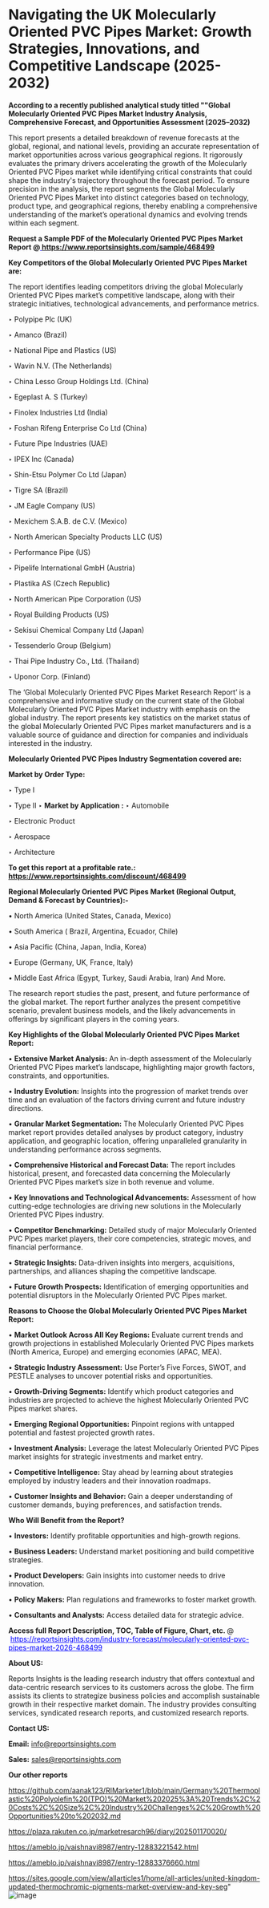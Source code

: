 # Navigating the UK Molecularly Oriented PVC Pipes Market: Growth Strategies, Innovations, and Competitive Landscape (2025-2032)

<strong>According to a recently published analytical study titled ""Global Molecularly Oriented PVC Pipes Market Industry Analysis, Comprehensive Forecast, and Opportunities Assessment (2025–2032)</strong>

This report presents a detailed breakdown of revenue forecasts at the global, regional, and national levels, providing an accurate representation of market opportunities across various geographical regions. It rigorously evaluates the primary drivers accelerating the growth of the Molecularly Oriented PVC Pipes market while identifying critical constraints that could shape the industry's trajectory throughout the forecast period. To ensure precision in the analysis, the report segments the Global Molecularly Oriented PVC Pipes Market into distinct categories based on technology, product type, and geographical regions, thereby enabling a comprehensive understanding of the market’s operational dynamics and evolving trends within each segment.

<strong>Request a Sample PDF of the Molecularly Oriented PVC Pipes Market Report </strong><strong>@<a href=https://www.reportsinsights.com/sample/468499 style=color:#0000ff;> https://www.reportsinsights.com/sample/468499</a></strong></font>

<strong>Key Competitors of the Global Molecularly Oriented PVC Pipes Market are:</strong>

The report identifies leading competitors driving the global Molecularly Oriented PVC Pipes market’s competitive landscape, along with their strategic initiatives, technological advancements, and performance metrics.

‣ Polypipe Plc (UK)

‣ Amanco (Brazil)

‣ National Pipe and Plastics (US)

‣ Wavin N.V. (The Netherlands)

‣ China Lesso Group Holdings Ltd. (China)

‣ Egeplast A. S (Turkey)

‣ Finolex Industries Ltd (India)

‣ Foshan Rifeng Enterprise Co Ltd (China)

‣ Future Pipe Industries (UAE)

‣ IPEX Inc (Canada)

‣ Shin-Etsu Polymer Co Ltd (Japan)

‣ Tigre SA (Brazil)

‣ JM Eagle Company (US)

‣ Mexichem S.A.B. de C.V. (Mexico)

‣ North American Specialty Products LLC (US)

‣ Performance Pipe (US)

‣ Pipelife International GmbH (Austria)

‣ Plastika AS (Czech Republic)

‣ North American Pipe Corporation (US)

‣ Royal Building Products (US)

‣ Sekisui Chemical Company Ltd (Japan)

‣ Tessenderlo Group (Belgium)

‣ Thai Pipe Industry Co., Ltd. (Thailand)

‣ Uponor Corp. (Finland)

The ‘Global Molecularly Oriented PVC Pipes Market Research Report’ is a comprehensive and informative study on the current state of the Global Molecularly Oriented PVC Pipes Market industry with emphasis on the global industry. The report presents key statistics on the market status of the global Molecularly Oriented PVC Pipes market manufacturers and is a valuable source of guidance and direction for companies and individuals interested in the industry.

<strong>Molecularly Oriented PVC Pipes Industry Segmentation covered are:</strong>

<strong>Market by Order Type: </strong>

‣ Type I

‣ Type II
‣ 
<strong>Market by Application :</strong>
‣ Automobile

‣ Electronic Product

‣ Aerospace

‣ Architecture

<strong>To get this report at a profitable rate.: <a href=https://www.reportsinsights.com/discount/468499 style=color:#0000ff;>https://www.reportsinsights.com/discount/468499</a></strong></font>

<strong>Regional Molecularly Oriented PVC Pipes Market (Regional Output, Demand &amp; Forecast by Countries):-</strong>

• North America (United States, Canada, Mexico)

• South America ( Brazil, Argentina, Ecuador, Chile)

• Asia Pacific (China, Japan, India, Korea)

• Europe (Germany, UK, France, Italy)

• Middle East Africa (Egypt, Turkey, Saudi Arabia, Iran) And More.

The research report studies the past, present, and future performance of the global market. The report further analyzes the present competitive scenario, prevalent business models, and the likely advancements in offerings by significant players in the coming years.

<strong>Key Highlights of the Global Molecularly Oriented PVC Pipes Market Report:</strong>

• <strong>Extensive Market Analysis:</strong> An in-depth assessment of the Molecularly Oriented PVC Pipes market’s landscape, highlighting major growth factors, constraints, and opportunities.

• <strong>Industry Evolution:</strong> Insights into the progression of market trends over time and an evaluation of the factors driving current and future industry directions.

• <strong>Granular Market Segmentation:</strong> The Molecularly Oriented PVC Pipes market report provides detailed analyses by product category, industry application, and geographic location, offering unparalleled granularity in understanding performance across segments.

• <strong>Comprehensive Historical and Forecast Data:</strong> The report includes historical, present, and forecasted data concerning the Molecularly Oriented PVC Pipes market’s size in both revenue and volume.

• <strong>Key Innovations and Technological Advancements:</strong> Assessment of how cutting-edge technologies are driving new solutions in the Molecularly Oriented PVC Pipes industry.

• <strong>Competitor Benchmarking:</strong> Detailed study of major Molecularly Oriented PVC Pipes market players, their core competencies, strategic moves, and financial performance.

• <strong>Strategic Insights:</strong> Data-driven insights into mergers, acquisitions, partnerships, and alliances shaping the competitive landscape.

• <strong>Future Growth Prospects:</strong> Identification of emerging opportunities and potential disruptors in the Molecularly Oriented PVC Pipes market.

<strong>Reasons to Choose the Global Molecularly Oriented PVC Pipes Market Report:</strong>

• <strong>Market Outlook Across All Key Regions:</strong> Evaluate current trends and growth projections in established Molecularly Oriented PVC Pipes markets (North America, Europe) and emerging economies (APAC, MEA).

• <strong>Strategic Industry Assessment:</strong> Use Porter’s Five Forces, SWOT, and PESTLE analyses to uncover potential risks and opportunities.

• <strong>Growth-Driving Segments:</strong> Identify which product categories and industries are projected to achieve the highest Molecularly Oriented PVC Pipes market shares.

• <strong>Emerging Regional Opportunities:</strong> Pinpoint regions with untapped potential and fastest projected growth rates.

• <strong>Investment Analysis:</strong> Leverage the latest Molecularly Oriented PVC Pipes market insights for strategic investments and market entry.

• <strong>Competitive Intelligence:</strong> Stay ahead by learning about strategies employed by industry leaders and their innovation roadmaps.

• <strong>Customer Insights and Behavior:</strong> Gain a deeper understanding of customer demands, buying preferences, and satisfaction trends.

<strong>Who Will Benefit from the Report?</strong>

• <strong>Investors:</strong> Identify profitable opportunities and high-growth regions.

• <strong>Business Leaders:</strong> Understand market positioning and build competitive strategies.

• <strong>Product Developers:</strong> Gain insights into customer needs to drive innovation.

• <strong>Policy Makers:</strong> Plan regulations and frameworks to foster market growth.

• <strong>Consultants and Analysts:</strong> Access detailed data for strategic advice.
</ul>
<strong>Access full Report Description, TOC, Table of Figure, Chart, etc. </strong>@  <a href=https://reportsinsights.com/industry-forecast/molecularly-oriented-pvc-pipes-market-2026-468499 style=color:#0000ff;>https://reportsinsights.com/industry-forecast/molecularly-oriented-pvc-pipes-market-2026-468499</a></font>

<strong><strong>About US</strong>:</strong>

Reports Insights is the leading research industry that offers contextual and data-centric research services to its customers across the globe. The firm assists its clients to strategize business policies and accomplish sustainable growth in their respective market domain. The industry provides consulting services, syndicated research reports, and customized research reports.

<strong>Contact US:</strong>

<p class=""""><b>Email:</b> <a href=mailto:info@reportsinsights.com>info@reportsinsights.com</a></p>
<p class=""""><b>Sales:</b> <a href=mailto:sales@reportsinsights.com>sales@reportsinsights.com</a></p>

<strong>Our other reports</strong>

<a href=https://github.com/aanak123/RIMarketer1/blob/main/Germany%20Thermoplastic%20Polyolefin%20(TPO)%20Market%202025%3A%20Trends%2C%20Costs%2C%20Size%2C%20Industry%20Challenges%2C%20Growth%20Opportunities%20to%202032.md>https://github.com/aanak123/RIMarketer1/blob/main/Germany%20Thermoplastic%20Polyolefin%20(TPO)%20Market%202025%3A%20Trends%2C%20Costs%2C%20Size%2C%20Industry%20Challenges%2C%20Growth%20Opportunities%20to%202032.md</a>

<a href=https://plaza.rakuten.co.jp/marketresarch96/diary/202501170020/>https://plaza.rakuten.co.jp/marketresarch96/diary/202501170020/</a>

<a href=https://ameblo.jp/vaishnavi8987/entry-12883221542.html>https://ameblo.jp/vaishnavi8987/entry-12883221542.html</a>

<a href=https://ameblo.jp/vaishnavi8987/entry-12883376660.html>https://ameblo.jp/vaishnavi8987/entry-12883376660.html</a>

<a href=https://sites.google.com/view/allarticles1/home/all-articles/united-kingdom-updated-thermochromic-pigments-market-overview-and-key-seg>https://sites.google.com/view/allarticles1/home/all-articles/united-kingdom-updated-thermochromic-pigments-market-overview-and-key-seg</a>"
![image](https://github.com/user-attachments/assets/031ee20c-12d3-4382-a888-6f5081b9ca44)
